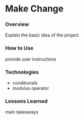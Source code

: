 # Make Change

### Overview

Explain the basic idea of the project

### How to Use

provide user instructions

### Technologies

* conditionals
* modulus operator

### Lessons Learned

main takeaways
